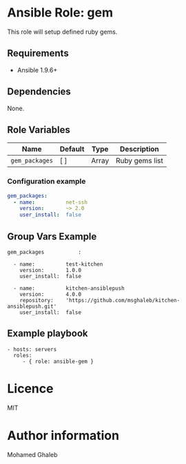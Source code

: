 # Ansible Role: gem

This role will setup defined ruby gems.

## Requirements

- Ansible 1.9.6+

## Dependencies

None.

## Role Variables

| Name                | Default | Type  | Description       |
| ------------------- | ------- | ----  | ----------------- |
|    `gem_packages`   | [ ]     | Array | Ruby gems list    |

### Configuration example

```yaml
gem_packages:
  - name:          net-ssh
    version:       ~> 2.0
    user_install:  false
```
## Group Vars Example

    gem_packages           :

      - name:          test-kitchen
        version:       1.0.0
        user_install:  false

      - name:          kitchen-ansiblepush
        version:       4.0.0
        repository:    'https://github.com/msghaleb/kitchen-ansiblepush.git'
        user_install:  false

## Example playbook

    - hosts: servers
      roles:
         - { role: ansible-gem }

# Licence

MIT

# Author information

Mohamed Ghaleb
